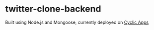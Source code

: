 # twitter-clone-backend

Built using Node.js and Mongoose, currently deployed on [Cyclic Apps](https://www.cyclic.sh/)

